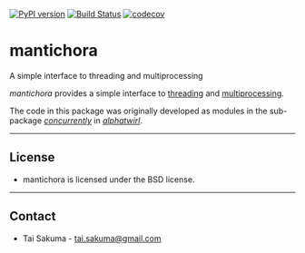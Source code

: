 [![PyPI version](https://badge.fury.io/py/mantichora.svg)](https://badge.fury.io/py/mantichora) [![Build Status](https://travis-ci.org/alphatwirl/mantichora.svg?branch=master)](https://travis-ci.org/alphatwirl/mantichora) [![codecov](https://codecov.io/gh/alphatwirl/mantichora/branch/master/graph/badge.svg)](https://codecov.io/gh/alphatwirl/mantichora)

# mantichora

A simple interface to threading and multiprocessing

_mantichora_ provides a simple interface to
[threading](https://docs.python.org/3/library/threading.html) and
[multiprocessing](https://docs.python.org/3/library/multiprocessing.html).

The code in this package was originally developed as modules in the
sub-package
[_concurrently_](https://github.com/alphatwirl/alphatwirl/tree/v0.23.2/alphatwirl/concurrently)
in [_alphatwirl_](https://github.com/alphatwirl/alphatwirl).

*****

## License

- mantichora is licensed under the BSD license.

*****

## Contact

- Tai Sakuma - tai.sakuma@gmail.com
